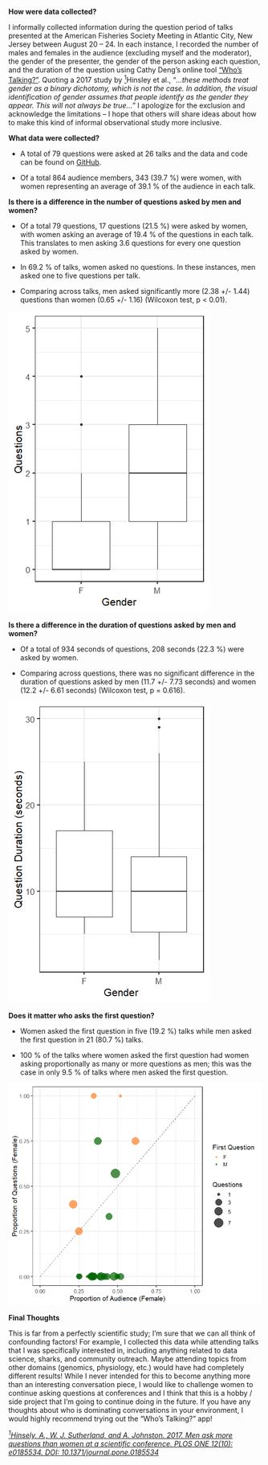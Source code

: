 **How were data collected?**

I informally collected information during the question period of talks presented at the American Fisheries Society Meeting in 
Atlantic City, New Jersey between August 20 – 24. In each instance, I recorded the number of males and females in the 
audience (excluding myself and the moderator), the gender of the presenter, the gender of the person asking each question, 
and the duration of the question using Cathy Deng’s online tool [“Who’s Talking?”](http://arementalkingtoomuch.com/). 
Quoting a 2017 study by [<sup>1</sup>](http://journals.plos.org/plosone/article?id=10.1371/journal.pone.0185534)Hinsley et al., 
“*…these methods treat gender as a binary dichotomy, which is not the case. In addition, the visual identification of gender assumes that
people identify as the gender they appear. This will not always be true…*” I apologize for the exclusion and acknowledge the limitations – 
I hope that others will share ideas about how to make this kind of informal observational study more inclusive.

**What data were collected?**

- A total of 79 questions were asked at 26 talks and the data and code can be found on [GitHub](https://github.com/DanielleQuinn/blog-posts/upload/gh-pages/afs148).

- Of a total 864 audience members, 343 (39.7 %) were women, with women representing an average of 39.1 % of the audience in each talk.

**Is there is a difference in the number of questions asked by men and women?**

- Of a total 79 questions, 17 questions (21.5 %) were asked by women, with women asking an average of 19.4 % of the questions in
each talk. This translates to men asking 3.6 questions for every one question asked by women.

- In 69.2 % of talks, women asked no questions. In these instances, men asked one to five questions per talk.

- Comparing across talks, men asked significantly more (2.38 +/- 1.44) questions than women (0.65 +/- 1.16) (Wilcoxon test,
p < 0.01).

![](https://github.com/DanielleQuinn/blog-posts/blob/gh-pages/afs148/afs-plot1.png)

**Is there a difference in the duration of questions asked by men and women?**

- Of a total of 934 seconds of questions, 208 seconds (22.3 %) were asked by women.

- Comparing across questions, there was no significant difference in the duration of questions asked by men (11.7 +/- 7.73 seconds) 
and women (12.2 +/- 6.61 seconds) (Wilcoxon test, p = 0.616).

![](https://github.com/DanielleQuinn/blog-posts/blob/gh-pages/afs148/afs-plot2.png)

**Does it matter who asks the first question?**

- Women asked the first question in five (19.2 %) talks while men asked the first question in 21 (80.7 %) talks. 

- 100 % of the talks where women asked the first question had women asking proportionally as many or more questions as men;
this was the case in only 9.5 % of talks where men asked the first question.

![](https://github.com/DanielleQuinn/blog-posts/blob/gh-pages/afs148/afs-plot3.png)

**Final Thoughts**

This is far from a perfectly scientific study; I’m sure that we can all think of confounding factors! For example, I collected this 
data while attending talks that I was specifically interested in, including anything related to data science, sharks, and community 
outreach. Maybe attending topics from other domains (genomics, physiology, etc.) would have had completely different results! While 
I never intended for this to become anything more than an interesting conversation piece, I would like to challenge women to 
continue asking questions at conferences and I think that this is a hobby / side project that I’m going to continue doing in the 
future. If you have any thoughts about who is dominating conversations in your environment, I would highly recommend trying out the 
“Who’s Talking?” app!

[*<sup>1</sup>Hinsely, A., W. J. Sutherland, and A. Johnston. 2017. Men ask more questions than women at a scientific conference. 
PLOS ONE 12(10): e0185534. DOI: 10.1371/journal.pone.0185534*](http://journals.plos.org/plosone/article?id=10.1371/journal.pone.0185534)

